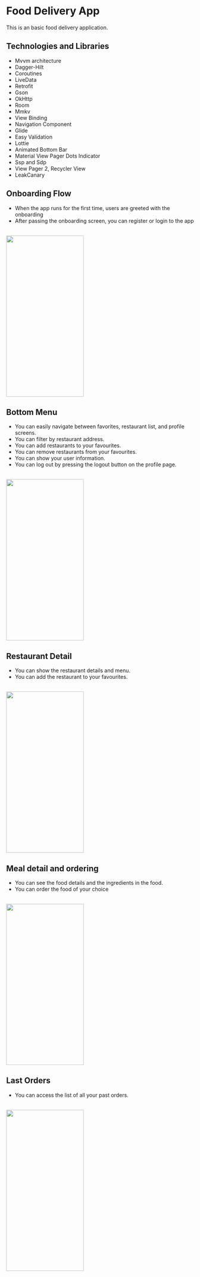 # Food Delivery App
This is an basic food delivery application.

## Technologies and Libraries 
- Mvvm architecture
- Dagger-Hilt
- Coroutines
- LiveData
- Retrofit
- Gson
- OkHttp
- Room 
- Mmkv
- View Binding
- Navigation Component
- Glide 
- Easy Validation
- Lottie
- Animated Bottom Bar
- Material View Pager Dots Indicator
- Ssp and Sdp
- View Pager 2, Recycler View
- LeakCanary

## Onboarding Flow
- When the app runs for the first time, users are greeted with the onboarding
- After passing the onboarding screen, you can register or login to the app<br></br>
<img src="https://github.com/oktayagca/Android-Food-Delivery/blob/main/ss/onboarding_flow.gif"  width="208" height="432"/>

## Bottom Menu
- You can easily navigate between favorites, restaurant list, and profile screens.
- You can filter by restaurant address.
- You can add restaurants to your favourites.
- You can remove restaurants from your favourites.
- You can show your user information.
- You can log out by pressing the logout button on the profile page.<br></br>
<img src="https://github.com/oktayagca/Android-Food-Delivery/blob/main/ss/navigation_flow.gif"  width="208" height="432"/>

## Restaurant Detail
- You can show the restaurant details and menu.
- You can add the restaurant to your favourites.<br></br>
<img src="https://github.com/oktayagca/Android-Food-Delivery/blob/main/ss/restaurant_detail.gif"  width="208" height="432"/>

## Meal detail and ordering
 - You can see the food details and the ingredients in the food.
 - You can order the food of your choice<br></br>
 <img src="https://github.com/oktayagca/Android-Food-Delivery/blob/main/ss/ordering.gif"  width="208" height="432"/>

 ## Last Orders
 - You can access the list of all your past orders. <br></br>
 <img src="https://github.com/oktayagca/Android-Food-Delivery/blob/main/ss/order_list.gif"  width="208" height="432"/>